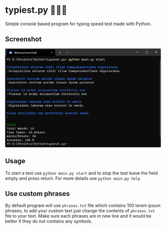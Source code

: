 # typiest.py 👨🏻‍💻
Simple console based program for typing speed test made with Python.

## Screenshot
![Screenshot](screenshot.png)

## Usage
To start a test use `python main.py start` and to stop the test leave the field empty and press return.
For more details use `python main.py help`

## Use custom phrases
By default program will use `phrases.txt` file which contains 100 lorem ipsum phrases, to add your custom text just change the contents of `phrases.txt` file to your text.
Make sure each phrases are in new line and it would be better if they do not contains any symbols.

